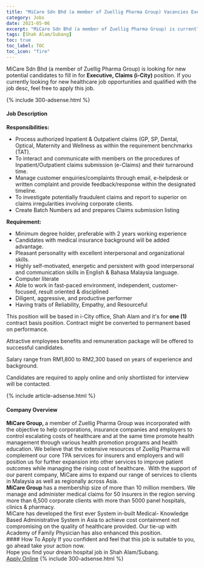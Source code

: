 ```yaml
---
title: "MiCare Sdn Bhd (a member of Zuellig Pharma Group) Vacancies Executive, Claims (i-City)" 
category: Jobs 
date: 2021-05-06 
excerpt: "MiCare Sdn Bhd (a member of Zuellig Pharma Group) is currently looking for suitable person to fill in the Executive, Claims (i-City) which positioned at Shah Alam/Subang" 
tags: [Shah Alam/Subang] 
toc: true 
toc_label: TOC 
toc_icon: "fire" 
--- 
```


<p>MiCare Sdn Bhd (a member of Zuellig Pharma Group) is looking for new potential candidates to fill in for <b>Executive, Claims (i-City)</b> position. If you currently looking for new healthcare job opportunities and qualified with the job desc, feel free to apply this job.
</p>{% include 300-adsense.html %} 
<div><div><h4>Job Description</h4></div><div><div><span><div><p><strong>Responsibilities:</strong></p><ul><li>Process authorized Inpatient &amp; Outpatient claims (GP, SP, Dental, Optical, Maternity and Wellness as within the requirement benchmarks (TAT).</li><li>To interact and communicate with members on the procedures of Inpatient/Outpatient claims submission (e-Claims) and their turnaround time.</li><li>Manage customer enquiries/complaints through email, e-helpdesk or written complaint and provide feedback/response within the designated timeline.</li><li>To investigate potentially fraudulent claims and report to superior on claims irregularities involving corporate clients.</li><li>Create Batch Numbers ad and prepares Claims submission listing</li></ul><p><strong>Requirement:</strong></p><ul><li>Minimum degree holder, preferable with 2 years working experience</li><li>Candidates with medical insurance background will be added advantage.</li><li>Pleasant personality with excellent interpersonal and organizational skills.</li><li>Highly self-motivated, energetic and persistent with good interpersonal and communication skills in English &amp; Bahasa Malaysia language.</li><li>Computer literate</li><li>Able to work in fast-paced environment, independent, customer-focused, result oriented &amp; disciplined</li><li>Diligent, aggressive, and productive performer</li><li>Having traits of Reliability, Empathy, and Resourceful</li></ul><p>This position will be based in i-City office, Shah Alam and it's for <strong>one (1) </strong>contract basis position. Contract might be converted to permanent based on performance.</p><p>Attractive employees benefits and remuneration package will be offered to successful candidates.</p><p>Salary range from RM1,800 to RM2,300 based on years of experience and background.</p><p>Candidates are required to apply online and only shortlisted for interview will be contacted.</p></div></span></div></div></div> 
{% include article-adsense.html %} 
<div><div><h4>Company Overview</h4></div><div><div><span><div><div>
<div>
<strong>MiCare Group, </strong>a member of Zuellig Pharma Group was incorporated with the objective to help corporations, insurance companies and employers to control escalating costs of healthcare and at the same time promote health management through various health promotion programs and health education. We believe that the extensive resources of Zuellig Pharma will complement our core TPA services for insurers and employers and will position us for further expansion into other services to improve patient outcomes while managing the rising cost of healthcare.&#160; With the support of our parent company, MiCare aims to expand our range of services to clients in Malaysia as well as regionally across Asia.</div>
<div>
<strong>MiCare Group </strong>has a membership size of more than 10 million members. We manage and administer medical claims for 50 insurers in the region serving more than 6,500 corporate clients with more than 5000 panel hospitals, clinics &amp; pharmacy.<br>
		MiCare has developed the first ever System in-built Medical- Knowledge Based Administrative System in Asia to achieve cost containment not compromising on the quality of healthcare provided. Our tie-up with Academy of Family Physician has also enhanced this position.</div>
</div></div></span></div></div></div> 
#### How To Apply 
If you confident and feel that this job is suitable to you, go ahead take your action now. <br/> 
Hope you find your dream hospital job in Shah Alam/Subang. <br/> 
<a href="https://www.jobstreet.com.my/en/job/executive-claims-i-city-4558945?jobId=jobstreet-my-job-4558945" class="btn btn--warning" target="_blank" rel="nofollow noopenner">Apply Online</a> 
{% include 300-adsense.html %} 